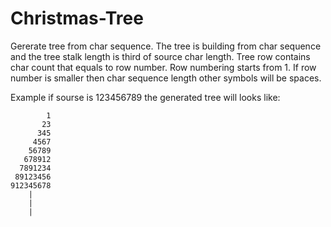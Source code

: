 # Christmas-Tree

Gererate tree from char sequence. The tree is building from char sequence and the tree stalk length is third of source char length. Tree row contains char count that equals to row number. Row numbering starts from 1. If row number is smaller then char sequence length other symbols will be spaces.

Example if sourse is 123456789 the generated tree will looks like:

```
        1
       23
      345
     4567
    56789
   678912
  7891234
 89123456
912345678
    |
    |
    |
```
